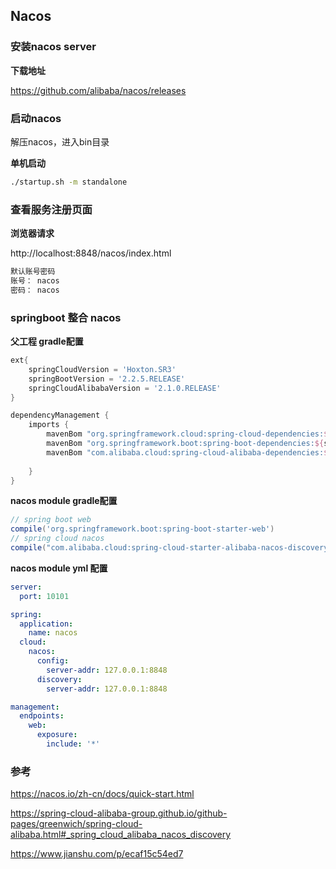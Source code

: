 ## Nacos

### 安装nacos server

**下载地址**

https://github.com/alibaba/nacos/releases

### 启动nacos

解压nacos，进入bin目录

**单机启动**

```bash
./startup.sh -m standalone
```

### 查看服务注册页面

**浏览器请求**

http://localhost:8848/nacos/index.html 

```bash
默认账号密码
账号： nacos
密码： nacos
```

### springboot 整合 nacos

**父工程 gradle配置**
```gradle
ext{
    springCloudVersion = 'Hoxton.SR3'
    springBootVersion = '2.2.5.RELEASE'
    springCloudAlibabaVersion = '2.1.0.RELEASE'
}

dependencyManagement {
    imports {
        mavenBom "org.springframework.cloud:spring-cloud-dependencies:${springCloudVersion}"
        mavenBom "org.springframework.boot:spring-boot-dependencies:${springBootVersion}"
        mavenBom "com.alibaba.cloud:spring-cloud-alibaba-dependencies:${springCloudAlibabaVersion}"
        
    }
}
```
**nacos module gradle配置**
```gradle
// spring boot web
compile('org.springframework.boot:spring-boot-starter-web')
// spring cloud nacos
compile("com.alibaba.cloud:spring-cloud-starter-alibaba-nacos-discovery")
```

**nacos module yml 配置**
```yml
server:
  port: 10101

spring:
  application:
    name: nacos
  cloud:
    nacos:
      config:
        server-addr: 127.0.0.1:8848
      discovery:
        server-addr: 127.0.0.1:8848

management:
  endpoints:
    web:
      exposure:
        include: '*'
```

### 参考

https://nacos.io/zh-cn/docs/quick-start.html

https://spring-cloud-alibaba-group.github.io/github-pages/greenwich/spring-cloud-alibaba.html#_spring_cloud_alibaba_nacos_discovery

https://www.jianshu.com/p/ecaf15c54ed7